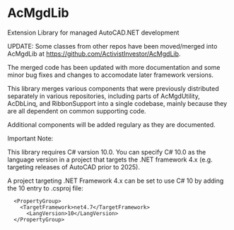 # AcMgdLib
Extension Library for managed AutoCAD.NET development

UPDATE: Some classes from other repos have been moved/merged
into AcMgdLib at https://github.com/ActivistInvestor/AcMgdLib.

The merged code has been updated with more documentation
and some minor bug fixes and changes to accomodate later
framework versions.

This library merges various components that were previously distributed
separately in various repositories, including parts of AcMgdUtility, 
AcDbLinq, and RibbonSupport into a single codebase, mainly because they 
are all dependent on common supporting code.

Additional components will be added regulary as they are documented.

Important Note:

This library requires C# varsion 10.0. You can specify C# 10.0 as the
language version in a project that targets the .NET framework 4.x (e.g.
targeting releases of AutoCAD prior to 2025).

A project targeting .NET Framework 4.x can be set to use C# 10 by
adding the <LangVersion>10</LangVersion> entry to .csproj file:

```
  <PropertyGroup>
    <TargetFramework>net4.7</TargetFramework>
	  <LangVersion>10</LangVersion>
  </PropertyGroup>
```
